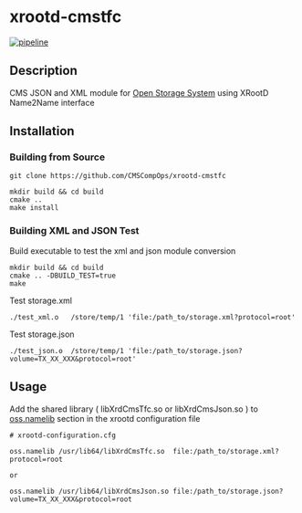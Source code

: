 # xrootd-cmstfc

[![pipeline](https://github.com/CMSCompOps/xrootd-cmstfc/actions/workflows/main.yaml/badge.svg?branch=master)](https://github.com/CMSCompOps/xrootd-cmstfc/actions/workflows/main.yaml)

## Description

CMS JSON and XML module for [Open Storage System]() using XRootD Name2Name interface 


## Installation


### Building from Source
```
git clone https://github.com/CMSCompOps/xrootd-cmstfc
```

```
mkdir build && cd build
cmake .. 
make install
```

### Building XML and JSON Test

Build executable to test the xml and json module conversion
```
mkdir build && cd build
cmake .. -DBUILD_TEST=true
make
```
Test storage.xml 
```
./test_xml.o   /store/temp/1 'file:/path_to/storage.xml?protocol=root'
```
Test storage.json

```
./test_json.o  /store/temp/1 'file:/path_to/storage.json?volume=TX_XX_XXX&protocol=root'
```

## Usage

Add the shared library ( libXrdCmsTfc.so or libXrdCmsJson.so ) to [oss.namelib](https://xrootd.slac.stanford.edu/doc/dev50/ofs_config.htm#_Toc43842855) section in the xrootd configuration file


```
# xrootd-configuration.cfg

oss.namelib /usr/lib64/libXrdCmsTfc.so  file:/path_to/storage.xml?protocol=root

or 

oss.namelib /usr/lib64/libXrdCmsJson.so file:/path_to/storage.json?volume=TX_XX_XXX&protocol=root

```